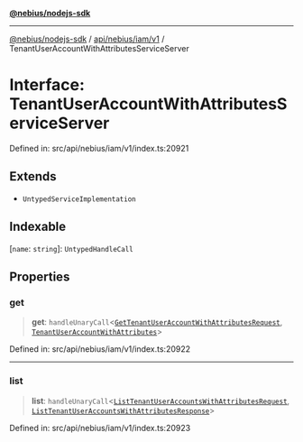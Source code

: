 [**@nebius/nodejs-sdk**](../../../../../README.md)

***

[@nebius/nodejs-sdk](../../../../../README.md) / [api/nebius/iam/v1](../README.md) / TenantUserAccountWithAttributesServiceServer

# Interface: TenantUserAccountWithAttributesServiceServer

Defined in: src/api/nebius/iam/v1/index.ts:20921

## Extends

- `UntypedServiceImplementation`

## Indexable

\[`name`: `string`\]: `UntypedHandleCall`

## Properties

### get

> **get**: `handleUnaryCall`\<[`GetTenantUserAccountWithAttributesRequest`](GetTenantUserAccountWithAttributesRequest.md), [`TenantUserAccountWithAttributes`](TenantUserAccountWithAttributes.md)\>

Defined in: src/api/nebius/iam/v1/index.ts:20922

***

### list

> **list**: `handleUnaryCall`\<[`ListTenantUserAccountsWithAttributesRequest`](ListTenantUserAccountsWithAttributesRequest.md), [`ListTenantUserAccountsWithAttributesResponse`](ListTenantUserAccountsWithAttributesResponse.md)\>

Defined in: src/api/nebius/iam/v1/index.ts:20923
